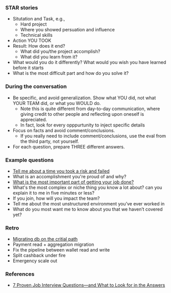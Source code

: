 ### STAR stories

* Situtation and Task, e.g.,
  * Hard project
  * Where you showed persuation and influence
  * Technical skills
* Action YOU TOOK
* Result: How does it end? 
  * What did you/the project accomplish? 
  * What did you learn from it? 
* What would you do it differently? What would you wish you have learned before it starts
* What is the most difficult part and how do you solve it?

### During the conversation

* Be specific, and avoid generalization. Show what YOU did, not what YOUR TEAM did, or what you WOULD do. 
  * Note this is quite different from day-to-day communication, where giving credit to other people and reflecting upon oneself is appreciated. 
  * In fact, look for every opppurtunity to inject specific details
* Focus on facts and avoid comment/conclusions. 
  * If you really need to include comment/conclusions, use the eval from the third party, not yourself.
* For each question, prepare THREE different answers.

### Example questions

* [Tell me about a time you took a risk and failed](https://george24601.github.io/2020/04/26/risk.html)
* What is an accomplishment you're proud of and why?
* [What is the most important part of getting your job done?](https://george24601.github.io/2019/11/04/behaviorial.html)
* What's the most complex or niche thing you know a lot about? can you explain it to me in five minutes or less?
* If you join, how will you impact the team?
* Tell me about the most unstructured environment you’ve ever worked in
* What do you most want me to know about you that we haven’t covered yet?

### Retro

* [Migrating db on the critial path](https://george24601.github.io/2020/06/08/retro.html)
* Payment read + aggregation migration
* Fix the pipeline between wallet read and write
* Split cashback under fire
* Emergency scale out


### References

* [7 Proven Job Interview Questions—and What to Look for in the Answers](https://hire.google.com/articles/7-proven-job-interview-questions)
